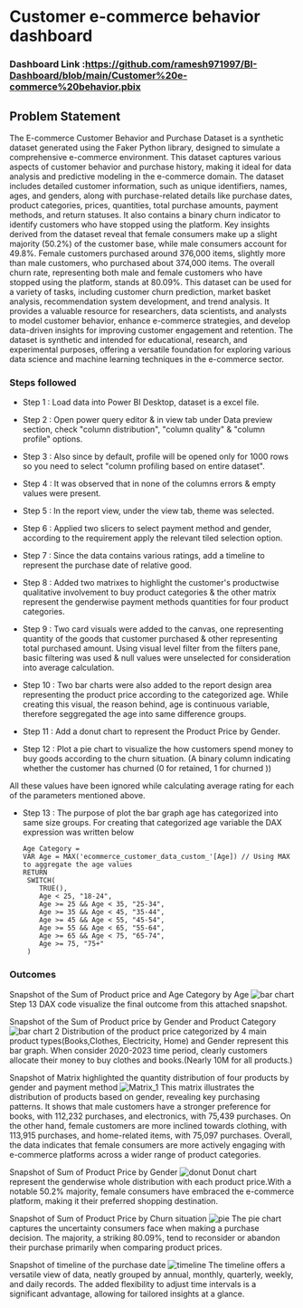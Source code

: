 # Customer e-commerce behavior dashboard

### Dashboard Link :https://github.com/ramesh971997/BI-Dashboard/blob/main/Customer%20e-commerce%20behavior.pbix
## Problem Statement

The E-commerce Customer Behavior and Purchase Dataset is a synthetic dataset generated using the Faker Python library, designed to simulate a comprehensive e-commerce environment. This dataset captures various aspects of customer behavior and purchase history, making it ideal for data analysis and predictive modeling in the e-commerce domain. The dataset includes detailed customer information, such as unique identifiers, names, ages, and genders, along with purchase-related details like purchase dates, product categories, prices, quantities, total purchase amounts, payment methods, and return statuses. It also contains a binary churn indicator to identify customers who have stopped using the platform.
Key insights derived from the dataset reveal that female consumers make up a slight majority (50.2%) of the customer base, while male consumers account for 49.8%. Female customers purchased around 376,000 items, slightly more than male customers, who purchased about 374,000 items. The overall churn rate, representing both male and female customers who have stopped using the platform, stands at 80.09%.
This dataset can be used for a variety of tasks, including customer churn prediction, market basket analysis, recommendation system development, and trend analysis. It provides a valuable resource for researchers, data scientists, and analysts to model customer behavior, enhance e-commerce strategies, and develop data-driven insights for improving customer engagement and retention. The dataset is synthetic and intended for educational, research, and experimental purposes, offering a versatile foundation for exploring various data science and machine learning techniques in the e-commerce sector.


### Steps followed 

- Step 1 : Load data into Power BI Desktop, dataset is a excel file.
- Step 2 : Open power query editor & in view tab under Data preview section, check "column distribution", "column quality" & "column profile" options.
- Step 3 : Also since by default, profile will be opened only for 1000 rows so you need to select "column profiling based on entire dataset".
- Step 4 : It was observed that in none of the columns errors & empty values were present.
- Step 5 : In the report view, under the view tab, theme was selected. 
- Step 6 : Applied two slicers to select payment method and gender, according to the requirement apply the relevant tiled selection option. 
- Step 7 : Since the data contains various ratings, add a timeline to represent the purchase date of relative good. 
- Step 8 : Added two matrixes to highlight the customer's productwise qualitative involvement to buy product categories & the other matrix represent the genderwise payment methods quantities for four product categories.
- Step 9 : Two card visuals were added to the canvas, one representing quantity of the goods that customer purchased & other representing total purchased amount.
           Using visual level filter from the filters pane, basic filtering was used & null values were unselected for consideration into average calculation.
           
- Step 10 : Two bar charts were also added to the report design area representing the product price according to the categorized age. While creating this visual, the reason behind, age is continuous variable, therefore seggregated the age into same difference groups. 
- Step 11 : Add a donut chart to represent the Product Price by Gender.
- Step 12 : Plot a pie chart to visualize the how customers spend money to buy goods according to the churn situation. (A binary column indicating whether the customer has churned (0 for retained, 1 for churned ))
  

All these values have been ignored while calculating average rating for each of the parameters mentioned above.

- Step 13 : The purpose of plot the bar graph age has categorized into same size groups. For creating that categorized age variable the DAX expression was written below

      Age Category = 
      VAR Age = MAX('ecommerce_customer_data_custom_'[Age]) // Using MAX to aggregate the age values
      RETURN
       SWITCH(
          TRUE(),
          Age < 25, "18-24",
          Age >= 25 && Age < 35, "25-34",
          Age >= 35 && Age < 45, "35-44",
          Age >= 45 && Age < 55, "45-54",
          Age >= 55 && Age < 65, "55-64",
          Age >= 65 && Age < 75, "65-74",
          Age >= 75, "75+"
       )

### Outcomes  
Snapshot of the Sum of Product price and Age Category by Age
![bar chart](https://github.com/user-attachments/assets/e48543f2-f86e-436e-b123-0c6365ff20ef)
Step 13 DAX code visualize the final outcome from this attached snapshot.

Snapshot of the Sum of Product price by Gender and Product Category
![bar chart 2](https://github.com/user-attachments/assets/8eb98bc0-e221-4af4-b45a-196a879af57f)
Distribution of the product price categorized by 4 main product types(Books,Clothes, Electricity, Home) and Gender represent this bar graph. When consider 2020-2023 time period, clearly customers allocate their money to buy clothes and books.(Nearly 10M for all products.) 

Snapshot of Matrix highlighted the quantity distribution of four products by gender and payment method
![Matrix_1](https://github.com/user-attachments/assets/0f82ea81-1646-47e5-96e4-112231657fb3)
This matrix illustrates the distribution of products based on gender, revealing key purchasing patterns. It shows that male customers have a stronger preference for books, with 112,232 purchases, and electronics, with 75,439 purchases. On the other hand, female customers are more inclined towards clothing, with 113,915 purchases, and home-related items, with 75,097 purchases. Overall, the data indicates that female consumers are more actively engaging with e-commerce platforms across a wider range of product categories.

Snapshot of Sum of Product Price by Gender
![donut](https://github.com/user-attachments/assets/1b704551-5a31-42ae-9734-a5c6aa63a99d)
Donut chart represent the genderwise whole distribution with each product price.With a notable 50.2% majority, female consumers have embraced the e-commerce platform, making it their preferred shopping destination.


Snapshot of Sum of Product Price by Churn situation
![pie](https://github.com/user-attachments/assets/15173b09-8641-445f-afab-913e2b8545ba)
The pie chart captures the uncertainty consumers face when making a purchase decision. The majority, a striking 80.09%, tend to reconsider or abandon their purchase primarily when comparing product prices.

Snapshot of timeline of the purchase date
![timeline](https://github.com/user-attachments/assets/1e43390e-288e-4ab7-bb30-54c067dbb123)
The timeline offers a versatile view of data, neatly grouped by annual, monthly, quarterly, weekly, and daily records. The added flexibility to adjust time intervals is a significant advantage, allowing for tailored insights at a glance.


